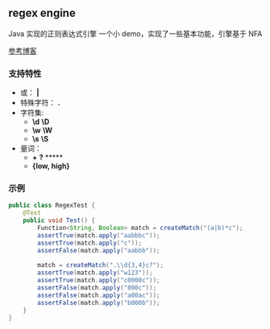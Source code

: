 ## regex engine

Java 实现的正则表达式引擎
一个小 demo，实现了一些基本功能，引擎基于 NFA

[参考博客](https://deniskyashif.com/2019/02/17/implementing-a-regular-expression-engine/)

### 支持特性
- 或： **|**
- 特殊字符： **.**
- 字符集: 
  - **\d**  **\D**
  - **\w**  **\W**
  - **\s**  **\S**
- 量词： 
  - **+**  **?**  *****
  - **{low, high}**

### 示例
```java
public class RegexTest {
    @Test
    public void Test() {
        Function<String, Boolean> match = createMatch("(a|b)*c");
        assertTrue(match.apply("aabbbc"));
        assertTrue(match.apply("c"));
        assertFalse(match.apply("aabbb"));
        
        match = createMatch(".\\d{3,4}c?");
        assertTrue(match.apply("w123"));
        assertTrue(match.apply("c0000c"));
        assertFalse(match.apply("000c"));
        assertFalse(match.apply("a00ac"));
        assertFalse(match.apply("b000b"));
    }
}
```
